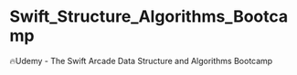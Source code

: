 # Swift_Structure_Algorithms_Bootcamp
🔥Udemy - The Swift Arcade Data Structure and Algorithms Bootcamp
